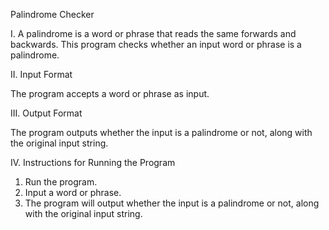 Palindrome Checker

I. A palindrome is a word or phrase that reads the same forwards and backwards. This program checks whether an input word or phrase is a palindrome.

II. Input Format

The program accepts a word or phrase as input.

III. Output Format

The program outputs whether the input is a palindrome or not, along with the original input string.

IV. Instructions for Running the Program

1. Run the program.
2. Input a word or phrase.
3. The program will output whether the input is a palindrome or not, along with the original input string.

